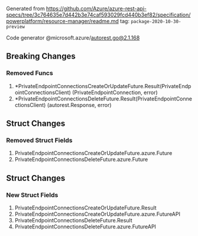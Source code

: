 Generated from https://github.com/Azure/azure-rest-api-specs/tree/3c764635e7d442b3e74caf593029fcd440b3ef82/specification/powerplatform/resource-manager/readme.md tag: `package-2020-10-30-preview`

Code generator @microsoft.azure/autorest.go@2.1.168

## Breaking Changes

### Removed Funcs

1. *PrivateEndpointConnectionsCreateOrUpdateFuture.Result(PrivateEndpointConnectionsClient) (PrivateEndpointConnection, error)
1. *PrivateEndpointConnectionsDeleteFuture.Result(PrivateEndpointConnectionsClient) (autorest.Response, error)

## Struct Changes

### Removed Struct Fields

1. PrivateEndpointConnectionsCreateOrUpdateFuture.azure.Future
1. PrivateEndpointConnectionsDeleteFuture.azure.Future

## Struct Changes

### New Struct Fields

1. PrivateEndpointConnectionsCreateOrUpdateFuture.Result
1. PrivateEndpointConnectionsCreateOrUpdateFuture.azure.FutureAPI
1. PrivateEndpointConnectionsDeleteFuture.Result
1. PrivateEndpointConnectionsDeleteFuture.azure.FutureAPI
